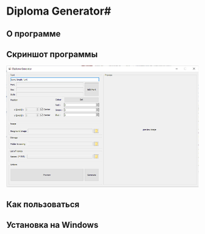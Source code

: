 # Diploma Generator#

## О программе ##

## Скриншот программы ##

![](res/screenshot.PNG)

## Как пользоваться ##

## Установка на Windows ##
